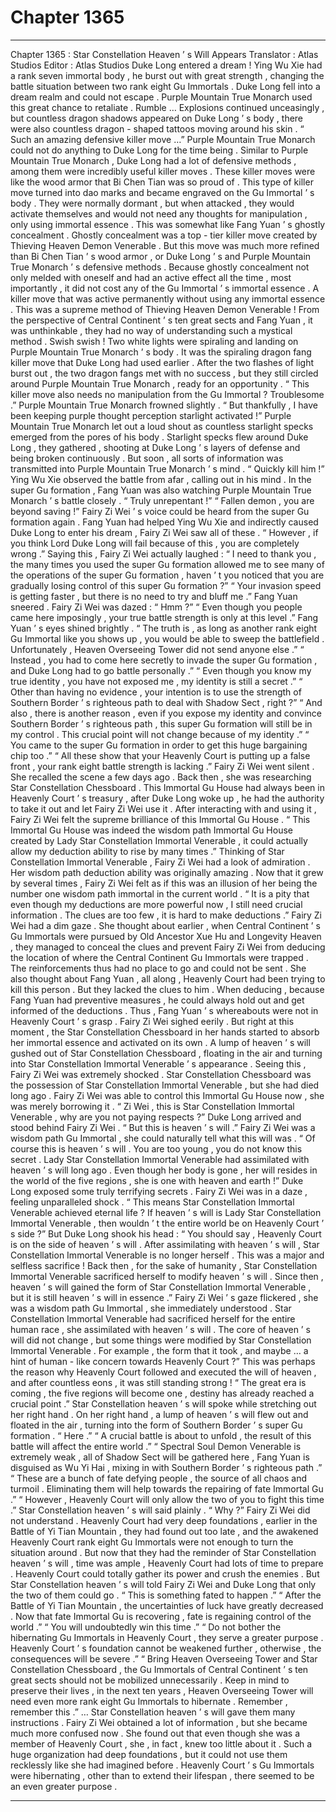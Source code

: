 
# Chapter 1365


---

Chapter 1365 : Star Constellation Heaven ’ s Will Appears
Translator :
Atlas Studios
Editor :
Atlas Studios
Duke Long entered a dream !
Ying Wu Xie had a rank seven immortal body , he burst out with great strength , changing the battle situation between two rank eight Gu Immortals .
Duke Long fell into a dream realm and could not escape .
Purple Mountain True Monarch used this great chance to retaliate .
Rumble …
Explosions continued unceasingly , but countless dragon shadows appeared on Duke Long ’ s body , there were also countless dragon - shaped tattoos moving around his skin .
“ Such an amazing defensive killer move …” Purple Mountain True Monarch could not do anything to Duke Long for the time being .
Similar to Purple Mountain True Monarch , Duke Long had a lot of defensive methods , among them were incredibly useful killer moves . These killer moves were like the wood armor that Bi Chen Tian was so proud of .
This type of killer move turned into dao marks and became engraved on the Gu Immortal ’ s body . They were normally dormant , but when attacked , they would activate themselves and would not need any thoughts for manipulation , only using immortal essence .
This was somewhat like Fang Yuan ’ s ghostly concealment .
Ghostly concealment was a top - tier killer move created by Thieving Heaven Demon Venerable . But this move was much more refined than Bi Chen Tian ’ s wood armor , or Duke Long ’ s and Purple Mountain True Monarch ’ s defensive methods .
Because ghostly concealment not only melded with oneself and had an active effect all the time , most importantly , it did not cost any of the Gu Immortal ’ s immortal essence .
A killer move that was active permanently without using any immortal essence .
This was a supreme method of Thieving Heaven Demon Venerable ! From the perspective of Central Continent ’ s ten great sects and Fang Yuan , it was unthinkable , they had no way of understanding such a mystical method .
Swish swish !
Two white lights were spiraling and landing on Purple Mountain True Monarch ’ s body .
It was the spiraling dragon fang killer move that Duke Long had used earlier .
After the two flashes of light burst out , the two dragon fangs met with no success , but they still circled around Purple Mountain True Monarch , ready for an opportunity .
“ This killer move also needs no manipulation from the Gu Immortal ? Troublesome .” Purple Mountain True Monarch frowned slightly .
“ But thankfully , I have been keeping purple thought perception starlight activated !” Purple Mountain True Monarch let out a loud shout as countless starlight specks emerged from the pores of his body .
Starlight specks flew around Duke Long , they gathered , shooting at Duke Long ’ s layers of defense and being broken continuously .
But soon , all sorts of information was transmitted into Purple Mountain True Monarch ’ s mind .
“ Quickly kill him !” Ying Wu Xie observed the battle from afar , calling out in his mind .
In the super Gu formation , Fang Yuan was also watching Purple Mountain True Monarch ’ s battle closely .
“ Truly unrepentant !”
“ Fallen demon , you are beyond saving !”
Fairy Zi Wei ’ s voice could be heard from the super Gu formation again . Fang Yuan had helped Ying Wu Xie and indirectly caused Duke Long to enter his dream , Fairy Zi Wei saw all of these .
“ However , if you think Lord Duke Long will fail because of this , you are completely wrong .”
Saying this , Fairy Zi Wei actually laughed : “ I need to thank you , the many times you used the super Gu formation allowed me to see many of the operations of the super Gu formation , haven ’ t you noticed that you are gradually losing control of this super Gu formation ?”
“ Your invasion speed is getting faster , but there is no need to try and bluff me .” Fang Yuan sneered .
Fairy Zi Wei was dazed : “ Hmm ?”
“ Even though you people came here imposingly , your true battle strength is only at this level .” Fang Yuan ’ s eyes shined brightly .
“ The truth is , as long as another rank eight Gu Immortal like you shows up , you would be able to sweep the battlefield . Unfortunately , Heaven Overseeing Tower did not send anyone else .”
“ Instead , you had to come here secretly to invade the super Gu formation , and Duke Long had to go battle personally .”
“ Even though you know my true identity , you have not exposed me , my identity is still a secret .”
“ Other than having no evidence , your intention is to use the strength of Southern Border ’ s righteous path to deal with Shadow Sect , right ?”
“ And also , there is another reason , even if you expose my identity and convince Southern Border ’ s righteous path , this super Gu formation will still be in my control . This crucial point will not change because of my identity .”
“ You came to the super Gu formation in order to get this huge bargaining chip too .”
“ All these show that your Heavenly Court is putting up a false front , your rank eight battle strength is lacking .”
Fairy Zi Wei went silent .
She recalled the scene a few days ago .
Back then , she was researching Star Constellation Chessboard .
This Immortal Gu House had always been in Heavenly Court ’ s treasury , after Duke Long woke up , he had the authority to take it out and let Fairy Zi Wei use it .
After interacting with and using it , Fairy Zi Wei felt the supreme brilliance of this Immortal Gu House .
“ This Immortal Gu House was indeed the wisdom path Immortal Gu House created by Lady Star Constellation Immortal Venerable , it could actually allow my deduction ability to rise by many times .”
Thinking of Star Constellation Immortal Venerable , Fairy Zi Wei had a look of admiration .
Her wisdom path deduction ability was originally amazing . Now that it grew by several times , Fairy Zi Wei felt as if this was an illusion of her being the number one wisdom path immortal in the current world .
“ It is a pity that even though my deductions are more powerful now , I still need crucial information . The clues are too few , it is hard to make deductions .” Fairy Zi Wei had a dim gaze .
She thought about earlier , when Central Continent ’ s Gu Immortals were pursued by Old Ancestor Xue Hu and Longevity Heaven , they managed to conceal the clues and prevent Fairy Zi Wei from deducing the location of where the Central Continent Gu Immortals were trapped . The reinforcements thus had no place to go and could not be sent .
She also thought about Fang Yuan , all along , Heavenly Court had been trying to kill this person .
But they lacked the clues to him .
When deducing , because Fang Yuan had preventive measures , he could always hold out and get informed of the deductions .
Thus , Fang Yuan ’ s whereabouts were not in Heavenly Court ’ s grasp .
Fairy Zi Wei sighed eerily .
But right at this moment , the Star Constellation Chessboard in her hands started to absorb her immortal essence and activated on its own .
A lump of heaven ’ s will gushed out of Star Constellation Chessboard , floating in the air and turning into Star Constellation Immortal Venerable ’ s appearance .
Seeing this , Fairy Zi Wei was extremely shocked .
Star Constellation Chessboard was the possession of Star Constellation Immortal Venerable , but she had died long ago . Fairy Zi Wei was able to control this Immortal Gu House now , she was merely borrowing it .
“ Zi Wei , this is Star Constellation Immortal Venerable , why are you not paying respects ?” Duke Long arrived and stood behind Fairy Zi Wei .
“ But this is heaven ’ s will .” Fairy Zi Wei was a wisdom path Gu Immortal , she could naturally tell what this will was .
“ Of course this is heaven ’ s will . You are too young , you do not know this secret . Lady Star Constellation Immortal Venerable had assimilated with heaven ’ s will long ago . Even though her body is gone , her will resides in the world of the five regions , she is one with heaven and earth !” Duke Long exposed some truly terrifying secrets .
Fairy Zi Wei was in a daze , feeling unparalleled shock .
“ This means Star Constellation Immortal Venerable achieved eternal life ? If heaven ’ s will is Lady Star Constellation Immortal Venerable , then wouldn ’ t the entire world be on Heavenly Court ’ s side ?”
But Duke Long shook his head : “ You should say , Heavenly Court is on the side of heaven ’ s will . After assimilating with heaven ’ s will , Star Constellation Immortal Venerable is no longer herself . This was a major and selfless sacrifice ! Back then , for the sake of humanity , Star Constellation Immortal Venerable sacrificed herself to modify heaven ’ s will . Since then , heaven ’ s will gained the form of Star Constellation Immortal Venerable , but it is still heaven ’ s will in essence .”
Fairy Zi Wei ’ s gaze flickered , she was a wisdom path Gu Immortal , she immediately understood .
Star Constellation Immortal Venerable had sacrificed herself for the entire human race , she assimilated with heaven ’ s will .
The core of heaven ’ s will did not change , but some things were modified by Star Constellation Immortal Venerable . For example , the form that it took , and maybe … a hint of human - like concern towards Heavenly Court ?”
This was perhaps the reason why Heavenly Court followed and executed the will of heaven , and after countless eons , it was still standing strong !
“ The great era is coming , the five regions will become one , destiny has already reached a crucial point .” Star Constellation heaven ’ s will spoke while stretching out her right hand .
On her right hand , a lump of heaven ’ s will flew out and floated in the air , turning into the form of Southern Border ’ s super Gu formation .
“ Here .”
“ A crucial battle is about to unfold , the result of this battle will affect the entire world .”
“ Spectral Soul Demon Venerable is extremely weak , all of Shadow Sect will be gathered here , Fang Yuan is disguised as Wu Yi Hai , mixing in with Southern Border ’ s righteous path .”
“ These are a bunch of fate defying people , the source of all chaos and turmoil . Eliminating them will help towards the repairing of fate Immortal Gu .”
“ However , Heavenly Court will only allow the two of you to fight this time .”
Star Constellation heaven ’ s will said plainly .
“ Why ?” Fairy Zi Wei did not understand .
Heavenly Court had very deep foundations , earlier in the Battle of Yi Tian Mountain , they had found out too late , and the awakened Heavenly Court rank eight Gu Immortals were not enough to turn the situation around .
But now that they had the reminder of Star Constellation heaven ’ s will , time was ample , Heavenly Court had lots of time to prepare . Heavenly Court could totally gather its power and crush the enemies .
But Star Constellation heaven ’ s will told Fairy Zi Wei and Duke Long that only the two of them could go .
“ This is something fated to happen .”
“ After the Battle of Yi Tian Mountain , the uncertainties of luck have greatly decreased . Now that fate Immortal Gu is recovering , fate is regaining control of the world .”
“ You will undoubtedly win this time .”
“ Do not bother the hibernating Gu Immortals in Heavenly Court , they serve a greater purpose . Heavenly Court ’ s foundation cannot be weakened further , otherwise , the consequences will be severe .”
“ Bring Heaven Overseeing Tower and Star Constellation Chessboard , the Gu Immortals of Central Continent ’ s ten great sects should not be mobilized unnecessarily . Keep in mind to preserve their lives , in the next ten years , Heaven Overseeing Tower will need even more rank eight Gu Immortals to hibernate . Remember , remember this .”
…
Star Constellation heaven ’ s will gave them many instructions .
Fairy Zi Wei obtained a lot of information , but she became much more confused now .
She found out that even though she was a member of Heavenly Court , she , in fact , knew too little about it .
Such a huge organization had deep foundations , but it could not use them recklessly like she had imagined before .
Heavenly Court ’ s Gu Immortals were hibernating , other than to extend their lifespan , there seemed to be an even greater purpose .

---

